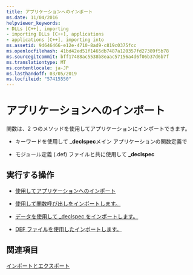 ```yaml
---
title: アプリケーションへのインポート
ms.date: 11/04/2016
helpviewer_keywords:
- DLLs [C++], importing
- importing DLLs [C++], applications
- applications [C++], importing into
ms.assetid: 9d646466-e12e-4710-8ad9-c819c0375fcc
ms.openlocfilehash: 41bd42ed51f1465db7487a120357fd27389f5b78
ms.sourcegitcommit: bff17488ac5538b8eaac57156a4d6f06b37d6b7f
ms.translationtype: MT
ms.contentlocale: ja-JP
ms.lasthandoff: 03/05/2019
ms.locfileid: "57415550"
---
```

# <a name="importing-into-an-application"></a>アプリケーションへのインポート

関数は、2 つのメソッドを使用してアプリケーションにインポートできます。

- キーワードを使用して **_declspec**メイン アプリケーションの関数定義で

- モジュール定義 (.def) ファイルと共に使用して **_declspec**

## <a name="what-do-you-want-to-do"></a>実行する操作

- [使用してアプリケーションへのインポート](../build/importing-into-an-application-using-declspec-dllimport.md)

- [使用して関数呼び出しをインポートします。](../build/importing-function-calls-using-declspec-dllimport.md)

- [データを使用して _declspec をインポートします。](../build/importing-data-using-declspec-dllimport.md)

- [DEF ファイルを使用したインポートします。](../build/importing-using-def-files.md)

## <a name="see-also"></a>関連項目

[インポートとエクスポート](../build/importing-and-exporting.md)
